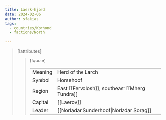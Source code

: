 ```yaml
---
title: Laerk-hjord
date: 2024-02-06
author: sfakias
tags:
  - countries/Korhond
  - factions/North
 
---
```

> [!attributes]
> 
> > [!quote]
> >
> > | | |
> > | --- | --- |
> > | Meaning | Herd of the Larch |
> > | Symbol | Horsehoof |
> > | Region | East [[Fervolosh]], southeast [[Mherg Tundra]] |
> > | Capital | [[Laerov]] |
> > | Leader | [[Norladar Sunderhoof\|Norladar Sorag]] |
